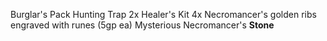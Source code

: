 Burglar's Pack
Hunting Trap
2x Healer's Kit
4x Necromancer's golden ribs engraved with runes (5gp ea)
Mysterious Necromancer's **Stone**
